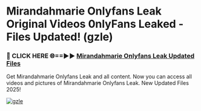 # Mirandahmarie Onlyfans Leak Original Videos 0nlyFans Leaked - Files Updated! (gzle)

<h3>🔴 CLICK HERE 🌐==►► <a href="https://tinyurl.com/2wckxsce" rel="nofollow">Mirandahmarie Onlyfans Leak Updated Files</a></h3>

Get Mirandahmarie Onlyfans Leak and all content. Now you can access all videos and pictures of Mirandahmarie Onlyfans Leak. New Updated Files 2025!

[![gzle](https://i.imgur.com/AFduVYN.gif)](https://tinyurl.com/2wckxsce)
